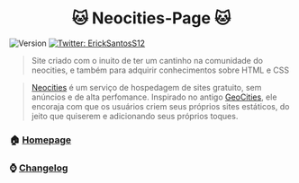 <h1 align="center">🐱 Neocities-Page 🐱</h1>
<p>
  <img alt="Version" src="https://img.shields.io/badge/version-2.2.0-blue.svg?cacheSeconds=2592000" />
  <a href="https://twitter.com/ErickSantosS12" target="_blank">
    <img alt="Twitter: ErickSantosS12" src="https://img.shields.io/twitter/follow/ErickSantosS12.svg?style=social" />
  </a>
</p>

> Site criado com o inuito de ter um cantinho na comunidade do neocities, e também para adquirir conhecimentos sobre HTML e CSS

> [Neocities](https://neocities.org) é um serviço de hospedagem de sites gratuito, sem anúncios e de alta perfomance. Inspirado no antigo [GeoCities](https://pt.wikipedia.org/wiki/Yahoo!_GeoCities), ele encoraja com que os usuários criem seus próprios sites estáticos, do jeito que quiserem e adicionando seus próprios toques.


### 🏠 [Homepage](https://ericksantos12.neocities.org)
### ⌚ [Changelog](https://github.com/ericksantos12/Neocities-Page/blob/main/CHANGELOG.md)



